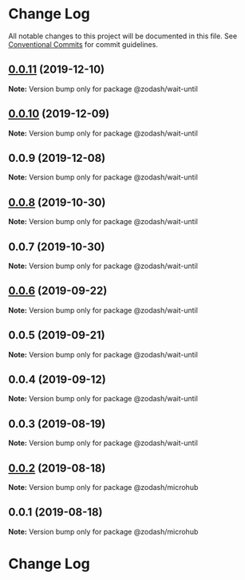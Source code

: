 # Change Log

All notable changes to this project will be documented in this file.
See [Conventional Commits](https://conventionalcommits.org) for commit guidelines.

## [0.0.11](https://github.com/zcorky/zodash/compare/@zodash/wait-until@0.0.10...@zodash/wait-until@0.0.11) (2019-12-10)

**Note:** Version bump only for package @zodash/wait-until





## [0.0.10](https://github.com/zcorky/zodash/compare/@zodash/wait-until@0.0.9...@zodash/wait-until@0.0.10) (2019-12-09)

**Note:** Version bump only for package @zodash/wait-until





## 0.0.9 (2019-12-08)

**Note:** Version bump only for package @zodash/wait-until





## [0.0.8](https://github.com/zcorky/zodash/compare/@zodash/wait-until@0.0.7...@zodash/wait-until@0.0.8) (2019-10-30)

**Note:** Version bump only for package @zodash/wait-until





## 0.0.7 (2019-10-30)

**Note:** Version bump only for package @zodash/wait-until





## [0.0.6](https://github.com/zcorky/zodash/compare/@zodash/wait-until@0.0.5...@zodash/wait-until@0.0.6) (2019-09-22)

**Note:** Version bump only for package @zodash/wait-until





## 0.0.5 (2019-09-21)

**Note:** Version bump only for package @zodash/wait-until





## 0.0.4 (2019-09-12)

**Note:** Version bump only for package @zodash/wait-until





## 0.0.3 (2019-08-19)

**Note:** Version bump only for package @zodash/wait-until





## [0.0.2](https://github.com/zcorky/zodash/compare/@zodash/microhub@0.0.1...@zodash/microhub@0.0.2) (2019-08-18)

**Note:** Version bump only for package @zodash/microhub





## 0.0.1 (2019-08-18)

**Note:** Version bump only for package @zodash/microhub





# Change Log
